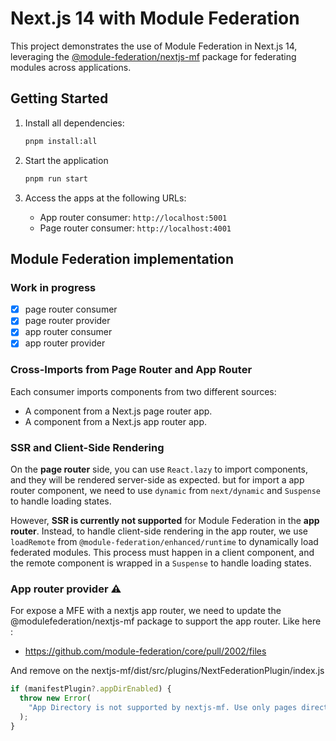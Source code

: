 # Next.js 14 with Module Federation

This project demonstrates the use of Module Federation in Next.js 14, leveraging the [@module-federation/nextjs-mf](https://www.npmjs.com/package/@module-federation/nextjs-mf) package for federating modules across applications.

## Getting Started

1. Install all dependencies:

   ```bash
   pnpm install:all
   ```

2. Start the application

   ```bash
   pnpm run start
   ```

3. Access the apps at the following URLs:

   - App router consumer: `http://localhost:5001`
   - Page router consumer: `http://localhost:4001`

## Module Federation implementation

### Work in progress

- [x] page router consumer
- [x] page router provider
- [x] app router consumer
- [x] app router provider

### Cross-Imports from Page Router and App Router

Each consumer imports components from two different sources:

- A component from a Next.js page router app.
- A component from a Next.js app router app.

### SSR and Client-Side Rendering

On the **page router** side, you can use `React.lazy` to import components, and they will be rendered server-side as expected. but for import a app router component, we need to use `dynamic` from `next/dynamic` and `Suspense` to handle loading states.

However, **SSR is currently not supported** for Module Federation in the **app router**. Instead, to handle client-side rendering in the app router, we use `loadRemote` from `@module-federation/enhanced/runtime` to dynamically load federated modules. This process must happen in a client component, and the remote component is wrapped in a `Suspense` to handle loading states.

### App router provider ⚠️

For expose a MFE with a nextjs app router, we need to update the @modulefederation/nextjs-mf package to support the app router.
Like here :

- https://github.com/module-federation/core/pull/2002/files

And remove on the nextjs-mf/dist/src/plugins/NextFederationPlugin/index.js

```js
if (manifestPlugin?.appDirEnabled) {
  throw new Error(
    "App Directory is not supported by nextjs-mf. Use only pages directory, do not open git issues about this"
  );
}
```
